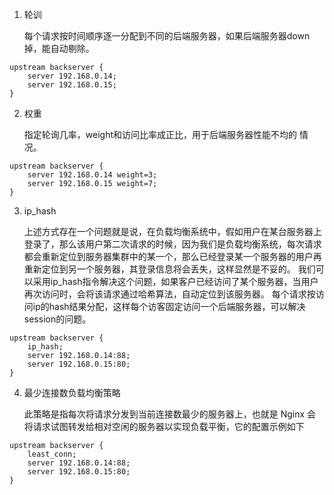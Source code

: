 1. 轮训
   
   每个请求按时间顺序逐一分配到不同的后端服务器，如果后端服务器down掉，能自动剔除。
```nginx
upstream backserver {
    server 192.168.0.14;
    server 192.168.0.15;
}
```

2. 权重

    指定轮询几率，weight和访问比率成正比，用于后端服务器性能不均的
情况。
```nginx
upstream backserver {
    server 192.168.0.14 weight=3;
    server 192.168.0.15 weight=7;
}
```

3. ip_hash

    上述方式存在一个问题就是说，在负载均衡系统中，假如用户在某台服务器上登录了，那么该用户第二次请求的时候，因为我们是负载均衡系统，每次请求都会重新定位到服务器集群中的某一个，那么已经登录某一个服务器的用户再重新定位到另一个服务器，其登录信息将会丢失，这样显然是不妥的。
我们可以采用ip_hash指令解决这个问题，如果客户已经访问了某个服务器，当用户再次访问时，会将该请求通过哈希算法，自动定位到该服务器。
每个请求按访问ip的hash结果分配，这样每个访客固定访问一个后端服务器，可以解决session的问题。

```nginx
upstream backserver {
    ip_hash;
    server 192.168.0.14:88;
    server 192.168.0.15:80;
}
```

4. 最少连接数负载均衡策略

    此策略是指每次将请求分发到当前连接数最少的服务器上，也就是 Nginx 会将请求试图转发给相对空闲的服务器以实现负载平衡，它的配置示例如下
```nginx
upstream backserver {
    least_conn;
    server 192.168.0.14:88;
    server 192.168.0.15:80;
}

```